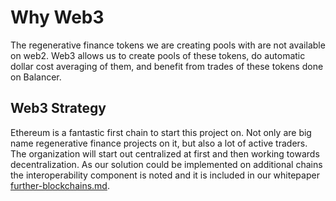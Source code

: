 # Why Web3

The regenerative finance tokens we are creating pools with are not available on web2. Web3 allows us to create pools of these tokens, do automatic dollar cost averaging of them, and benefit from trades of these tokens done on Balancer.

## Web3 Strategy

Ethereum is a fantastic first chain to start this project on. Not only are big name regenerative finance projects on it, but also a lot of active traders. The organization will start out centralized at first and then working towards decentralization. As our solution could be implemented on additional chains the interoperability component is noted and it is included in our whitepaper [further-blockchains.md](../roadmap/further-blockchains.md "mention").&#x20;
